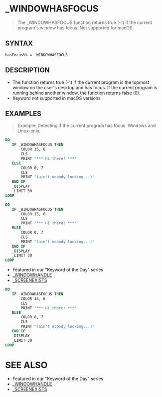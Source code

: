 # _WINDOWHASFOCUS
> The _WINDOWHASFOCUS function returns true (-1) if the current program's window has focus. Not supported for macOS.

## SYNTAX
`hasFocus%% = _WINDOWHASFOCUS`

## DESCRIPTION
* The function returns true (-1) if the current program is the topmost window on the user's desktop and has focus. If the current program is running behind another window, the function returns false (0).
* Keyword not supported in macOS versions


## EXAMPLES
> Example: Detecting if the current program has focus. Windows and Linux-only.

```vb
DO
   IF _WINDOWHASFOCUS THEN
       COLOR 15, 6
       CLS
       PRINT "*** Hi there! ***"
   ELSE
       COLOR 0, 7
       CLS
       PRINT "(ain't nobody looking...)"
   END IF
   _DISPLAY
   _LIMIT 30
LOOP
```


```vb
DO
   IF _WINDOWHASFOCUS THEN
       COLOR 15, 6
       CLS
       PRINT "*** Hi there! ***"
   ELSE
       COLOR 0, 7
       CLS
       PRINT "(ain't nobody looking...)"
   END IF
   _DISPLAY
   _LIMIT 30
LOOP
```

* Featured in our "Keyword of the Day" series
* [_WINDOWHANDLE](_WINDOWHANDLE.md)
* [_SCREENEXISTS](_SCREENEXISTS.md)

```vb
DO
   IF _WINDOWHASFOCUS THEN
       COLOR 15, 6
       CLS
       PRINT "*** Hi there! ***"
   ELSE
       COLOR 0, 7
       CLS
       PRINT "(ain't nobody looking...)"
   END IF
   _DISPLAY
   _LIMIT 30
LOOP
```



# SEE ALSO
* Featured in our "Keyword of the Day" series
* [_WINDOWHANDLE](_WINDOWHANDLE.md)
* [_SCREENEXISTS](_SCREENEXISTS.md)

